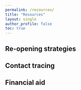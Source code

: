 ```yaml
---
permalink: /resources/
title: "Resources"
layout: single
author_profile: false
toc: true
---
```


## Re-opening strategies

## Contact tracing  

## Financial aid